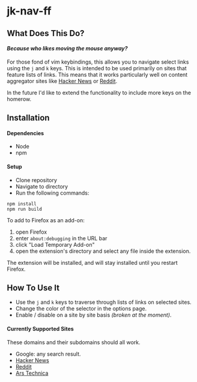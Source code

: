 # jk-nav-ff

## What Does This Do?

#### _Because who likes moving the mouse anyway?_
For those fond of vim keybindings, this allows you to navigate select links using the `j` and `k` keys. This is intended to be used primarily on sites that feature lists of links. This means that it works particularly well on content aggregator sites like [Hacker News](https://news.ycombinator.com) or [Reddit](https://www.reddit.com/).

In the future I'd like to extend the functionality to include more keys on the homerow.


## Installation

#### Dependencies

 - Node
 - npm

#### Setup

 - Clone repository
 - Navigate to directory
 - Run the following commands:
```
npm install
npm run build
```

To add to Firefox as an add-on:

1. open Firefox
2. enter `about:debugging` in the URL bar
3. click "Load Temporary Add-on"
4. open the extension's directory and select any file inside the extension.

The extension will be installed, and will stay installed until you restart Firefox. 

## How To Use It
 
 - Use the `j` and `k` keys to traverse through lists of links on selected sites.
 - Change the color of the selector in the options page.
 - Enable / disable on a site by site basis _(broken at the moment)_.
 
#### Currently Supported Sites

 These domains and their subdomains should all work.

 - Google: any search result.
 - [Hacker News](https://news.ycombinator.com)
 - [Reddit](https://www.reddit.com/)
 - [Ars Technica](https://arstechnica.com/)